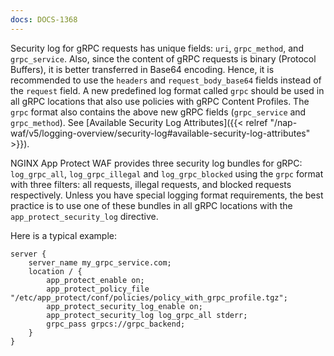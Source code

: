```yaml
---
docs: DOCS-1368
---
```


Security log for gRPC requests has unique fields: `uri`, `grpc_method`, and `grpc_service`. Also, since the content of gRPC requests is binary (Protocol Buffers), it is better transferred in Base64 encoding. Hence, it is recommended to use the `headers` and `request_body_base64` fields instead of the `request` field. A new predefined log format called `grpc` should be used in all gRPC locations that also use policies with gRPC Content Profiles.
The `grpc` format also contains the above new gRPC fields (`grpc_service` and `grpc_method`). See [Available Security Log Attributes]({{< relref "/nap-waf/v5/logging-overview/security-log#available-security-log-attributes" >}}).

NGINX App Protect WAF provides three security log bundles for gRPC: `log_grpc_all`, `log_grpc_illegal` and `log_grpc_blocked` using the `grpc` format with three filters: all requests, illegal requests, and blocked requests respectively. Unless you have special logging format requirements, the best practice is to use one of these bundles in all gRPC locations with the `app_protect_security_log` directive.

Here is a typical example:

```nginx
server {
    server_name my_grpc_service.com;
    location / {
        app_protect_enable on;
        app_protect_policy_file "/etc/app_protect/conf/policies/policy_with_grpc_profile.tgz";
        app_protect_security_log_enable on;
        app_protect_security_log log_grpc_all stderr;
        grpc_pass grpcs://grpc_backend;
    }
}
```